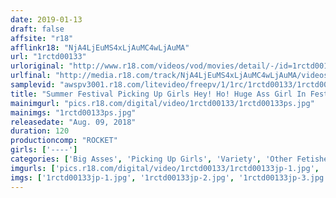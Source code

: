 ```yaml
---
date: 2019-01-13
draft: false
affsite: "r18"
afflinkr18: "NjA4LjEuMS4xLjAuMC4wLjAuMA"
url: "1rctd00133"
urloriginal: "http://www.r18.com/videos/vod/movies/detail/-/id=1rctd00133"
urlfinal: "http://media.r18.com/track/NjA4LjEuMS4xLjAuMC4wLjAuMA/videos/vod/movies/detail/-/id=1rctd00133"
samplevid: "awspv3001.r18.com/litevideo/freepv/1/1rc/1rctd00133/1rctd00133_dmb_w.mp4"
title: "Summer Festival Picking Up Girls Hey! Ho! Huge Ass Girl In Festival Loincloths First Palanquin Blowjob, Loincloth Continuous Cowgirl Challenge"
mainimgurl: "pics.r18.com/digital/video/1rctd00133/1rctd00133ps.jpg"
mainimgs: "1rctd00133ps.jpg"
releasedate: "Aug. 09, 2018"
duration: 120
productioncomp: "ROCKET"
girls: ['----']
categories: ['Big Asses', 'Picking Up Girls', 'Variety', 'Other Fetishes', 'Amateur', 'Cowgirl', 'Creampie', 'Blowjob', 'Hi-Def']
imgurls: ['pics.r18.com/digital/video/1rctd00133/1rctd00133jp-1.jpg', 'pics.r18.com/digital/video/1rctd00133/1rctd00133jp-2.jpg', 'pics.r18.com/digital/video/1rctd00133/1rctd00133jp-3.jpg', 'pics.r18.com/digital/video/1rctd00133/1rctd00133jp-4.jpg', 'pics.r18.com/digital/video/1rctd00133/1rctd00133jp-5.jpg', 'pics.r18.com/digital/video/1rctd00133/1rctd00133jp-6.jpg', 'pics.r18.com/digital/video/1rctd00133/1rctd00133jp-7.jpg', 'pics.r18.com/digital/video/1rctd00133/1rctd00133jp-8.jpg', 'pics.r18.com/digital/video/1rctd00133/1rctd00133jp-9.jpg', 'pics.r18.com/digital/video/1rctd00133/1rctd00133jp-10.jpg', 'pics.r18.com/digital/video/1rctd00133/1rctd00133jp-11.jpg', 'pics.r18.com/digital/video/1rctd00133/1rctd00133jp-12.jpg', 'pics.r18.com/digital/video/1rctd00133/1rctd00133jp-13.jpg', 'pics.r18.com/digital/video/1rctd00133/1rctd00133jp-14.jpg', 'pics.r18.com/digital/video/1rctd00133/1rctd00133jp-15.jpg', 'pics.r18.com/digital/video/1rctd00133/1rctd00133jp-16.jpg', 'pics.r18.com/digital/video/1rctd00133/1rctd00133jp-17.jpg', 'pics.r18.com/digital/video/1rctd00133/1rctd00133jp-18.jpg', 'pics.r18.com/digital/video/1rctd00133/1rctd00133jp-19.jpg', 'pics.r18.com/digital/video/1rctd00133/1rctd00133jp-20.jpg']
imgs: ['1rctd00133jp-1.jpg', '1rctd00133jp-2.jpg', '1rctd00133jp-3.jpg', '1rctd00133jp-4.jpg', '1rctd00133jp-5.jpg', '1rctd00133jp-6.jpg', '1rctd00133jp-7.jpg', '1rctd00133jp-8.jpg', '1rctd00133jp-9.jpg', '1rctd00133jp-10.jpg', '1rctd00133jp-11.jpg', '1rctd00133jp-12.jpg', '1rctd00133jp-13.jpg', '1rctd00133jp-14.jpg', '1rctd00133jp-15.jpg', '1rctd00133jp-16.jpg', '1rctd00133jp-17.jpg', '1rctd00133jp-18.jpg', '1rctd00133jp-19.jpg', '1rctd00133jp-20.jpg']
---
```


